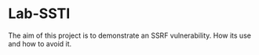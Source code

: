 # Lab-SSTI
The aim of this project is to demonstrate an SSRF vulnerability. How its use and how to avoid it. 
